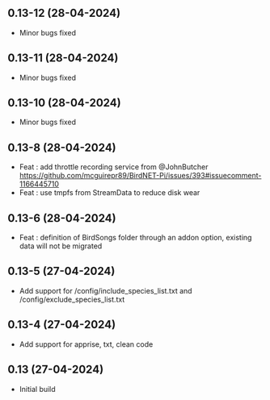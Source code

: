 ## 0.13-12 (28-04-2024)
- Minor bugs fixed
## 0.13-11 (28-04-2024)
- Minor bugs fixed
## 0.13-10 (28-04-2024)
- Minor bugs fixed
## 0.13-8 (28-04-2024)
- Feat : add throttle recording service from @JohnButcher https://github.com/mcguirepr89/BirdNET-Pi/issues/393#issuecomment-1166445710
- Feat : use tmpfs from StreamData to reduce disk wear

## 0.13-6 (28-04-2024)
- Feat : definition of BirdSongs folder through an addon option, existing data will not be migrated

## 0.13-5 (27-04-2024)
- Add support for /config/include_species_list.txt and /config/exclude_species_list.txt

## 0.13-4 (27-04-2024)
- Add support for apprise, txt, clean code

## 0.13 (27-04-2024)
- Initial build
